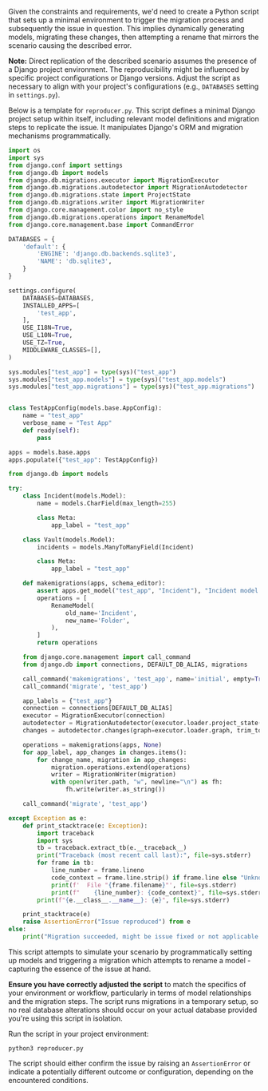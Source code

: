 Given the constraints and requirements, we'd need to create a Python script that sets up a minimal environment to trigger the migration process and subsequently the issue in question. This implies dynamically generating models, migrating these changes, then attempting a rename that mirrors the scenario causing the described error.

**Note:** Direct replication of the described scenario assumes the presence of a Django project environment. The reproducibility might be influenced by specific project configurations or Django versions. Adjust the script as necessary to align with your project's configurations (e.g., `DATABASES` setting in `settings.py`).

Below is a template for `reproducer.py`. This script defines a minimal Django project setup within itself, including relevant model definitions and migration steps to replicate the issue. It manipulates Django's ORM and migration mechanisms programmatically.

```python
import os
import sys
from django.conf import settings
from django.db import models
from django.db.migrations.executor import MigrationExecutor
from django.db.migrations.autodetector import MigrationAutodetector
from django.db.migrations.state import ProjectState
from django.db.migrations.writer import MigrationWriter
from django.core.management.color import no_style
from django.db.migrations.operations import RenameModel
from django.core.management.base import CommandError

DATABASES = {
    'default': {
        'ENGINE': 'django.db.backends.sqlite3',
        'NAME': 'db.sqlite3',
    }
}

settings.configure(
    DATABASES=DATABASES,
    INSTALLED_APPS=[
        'test_app',
    ],
    USE_I18N=True,
    USE_L10N=True,
    USE_TZ=True,
    MIDDLEWARE_CLASSES=[],
)

sys.modules["test_app"] = type(sys)("test_app")
sys.modules["test_app.models"] = type(sys)("test_app.models")
sys.modules["test_app.migrations"] = type(sys)("test_app.migrations")


class TestAppConfig(models.base.AppConfig):
    name = "test_app"
    verbose_name = "Test App"
    def ready(self):
        pass

apps = models.base.apps
apps.populate({"test_app": TestAppConfig})

from django.db import models

try:
    class Incident(models.Model):
        name = models.CharField(max_length=255)

        class Meta:
            app_label = "test_app"

    class Vault(models.Model):
        incidents = models.ManyToManyField(Incident)

        class Meta:
            app_label = "test_app"

    def makemigrations(apps, schema_editor):
        assert apps.get_model("test_app", "Incident"), "Incident model should exist before renaming."
        operations = [
            RenameModel(
                old_name='Incident',
                new_name='Folder',
            ),
        ]
        return operations

    from django.core.management import call_command
    from django.db import connections, DEFAULT_DB_ALIAS, migrations

    call_command('makemigrations', 'test_app', name='initial', empty=True)
    call_command('migrate', 'test_app')

    app_labels = {"test_app"}
    connection = connections[DEFAULT_DB_ALIAS]
    executor = MigrationExecutor(connection)
    autodetector = MigrationAutodetector(executor.loader.project_state(), ProjectState.from_apps(apps))
    changes = autodetector.changes(graph=executor.loader.graph, trim_to_apps=app_labels, convert_apps=app_labels)

    operations = makemigrations(apps, None)
    for app_label, app_changes in changes.items():
        for change_name, migration in app_changes:
            migration.operations.extend(operations)
            writer = MigrationWriter(migration)
            with open(writer.path, "w", newline="\n") as fh:
                fh.write(writer.as_string())

    call_command('migrate', 'test_app')

except Exception as e:
    def print_stacktrace(e: Exception):
        import traceback
        import sys
        tb = traceback.extract_tb(e.__traceback__)
        print("Traceback (most recent call last):", file=sys.stderr)
        for frame in tb:
            line_number = frame.lineno
            code_context = frame.line.strip() if frame.line else "Unknown"
            print(f'  File "{frame.filename}"', file=sys.stderr)
            print(f"    {line_number}: {code_context}", file=sys.stderr)
        print(f"{e.__class__.__name__}: {e}", file=sys.stderr)

    print_stacktrace(e)
    raise AssertionError("Issue reproduced") from e
else:
    print("Migration succeeded, might be issue fixed or not applicable.")
```

This script attempts to simulate your scenario by programmatically setting up models and triggering a migration which attempts to rename a model - capturing the essence of the issue at hand.

**Ensure you have correctly adjusted the script** to match the specifics of your environment or workflow, particularly in terms of model relationships and the migration steps. The script runs migrations in a temporary setup, so no real database alterations should occur on your actual database provided you're using this script in isolation.

Run the script in your project environment:
```shell
python3 reproducer.py
```

The script should either confirm the issue by raising an `AssertionError` or indicate a potentially different outcome or configuration, depending on the encountered conditions.